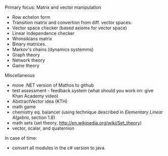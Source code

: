 Primary focus:
Matrix and vector manipulation
* Row echelon form
* Transition matrix and convertion from diff. vector spaces.
* Vector space checker (based axioms for vector space)
* Linear independence checker
* Wronsikians matrix
* Binary matrices.
* Markov's chains (dynamics systemms)
* Graph theory
* Network theory
* Game theory

Miscellaneous
* move .NET version of Mathos to github
* test assessment - feedback system (what should you work on: give Khan Academy video)
* AbstractVector idea (KTH)
* math game
* chemistry eq. balancer (using technique described in *Elementary Linear Algebra*, section 1.8)
* math sets (set theory, http://en.wikipedia.org/wiki/Set_theory)
* vector, scalar, and quaternion
 
In case of time:
* convert all modules in the c# version to java.

